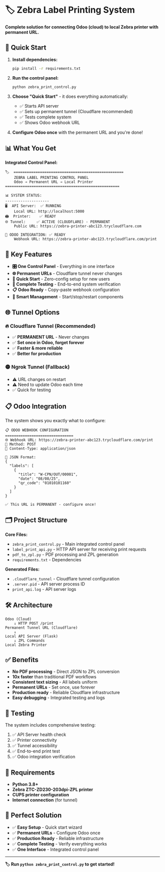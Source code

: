 # 🏷️ Zebra Label Printing System

**Complete solution for connecting Odoo (cloud) to local Zebra printer with permanent URL.**

## 🚀 Quick Start

1. **Install dependencies:**
   ```bash
   pip install -r requirements.txt
   ```

2. **Run the control panel:**
   ```bash
   python zebra_print_control.py
   ```

3. **Choose "Quick Start"** - it does everything automatically:
   - ✅ Starts API server
   - ✅ Sets up permanent tunnel (Cloudflare recommended)
   - ✅ Tests complete system
   - ✅ Shows Odoo webhook URL

4. **Configure Odoo once** with the permanent URL and you're done!

## 📊 What You Get

**Integrated Control Panel:**
```
🏷️  ==================================================
    ZEBRA LABEL PRINTING CONTROL PANEL
    Odoo → Permanent URL → Local Printer
====================================================

📊 SYSTEM STATUS:
--------------------
🖥️  API Server:  ✅ RUNNING
    Local URL: http://localhost:5000
🖨️  Printer:    ✅ READY
🌐 Tunnel:     ✅ ACTIVE (CLOUDFLARE) - PERMANENT
    Public URL: https://zebra-printer-abc123.trycloudflare.com

🎯 ODOO INTEGRATION: ✅ READY
    Webhook URL: https://zebra-printer-abc123.trycloudflare.com/print
```

## 🎯 Key Features

- **🎛️ One Control Panel** - Everything in one interface
- **🌐 Permanent URLs** - Cloudflare tunnel never changes
- **🚀 Quick Start** - Zero-config setup for new users
- **🧪 Complete Testing** - End-to-end system verification
- **📋 Odoo Ready** - Copy-paste webhook configuration
- **🔄 Smart Management** - Start/stop/restart components

## 🌐 Tunnel Options

### 🔥 Cloudflare Tunnel (Recommended)
- ✅ **PERMANENT URL** - Never changes
- ✅ **Set once in Odoo, forget forever**
- ✅ **Faster & more reliable**
- ✅ **Better for production**

### 🟡 Ngrok Tunnel (Fallback)
- ⚠️ URL changes on restart
- ⚠️ Need to update Odoo each time
- ✅ Quick for testing

## 📋 Odoo Integration

The system shows you exactly what to configure:

```
📋 ODOO WEBHOOK CONFIGURATION
===============================
🌐 Webhook URL: https://zebra-printer-abc123.trycloudflare.com/print
📨 Method: POST
📄 Content-Type: application/json

📝 JSON Format:
{
  "labels": [
    {
      "title": "W-CPN/OUT/00001",
      "date": "08/08/25", 
      "qr_code": "01010101160"
    }
  ]
}

✅ This URL is PERMANENT - configure once!
```

## 🗂️ Project Structure

**Core Files:**
- `zebra_print_control.py` - Main integrated control panel
- `label_print_api.py` - HTTP API server for receiving print requests
- `pdf_to_zpl.py` - PDF processing and ZPL generation
- `requirements.txt` - Dependencies

**Generated Files:**
- `.cloudflare_tunnel` - Cloudflare tunnel configuration
- `.server.pid` - API server process ID
- `print_api.log` - API server logs

## 🛠️ Architecture

```
Odoo (Cloud) 
    ↓ HTTP POST /print
Permanent Tunnel URL (Cloudflare)
    ↓ 
Local API Server (Flask)
    ↓ ZPL Commands
Local Zebra Printer
```

## ✅ Benefits

- **No PDF processing** - Direct JSON to ZPL conversion
- **10x faster** than traditional PDF workflows
- **Consistent text sizing** - All labels uniform
- **Permanent URLs** - Set once, use forever
- **Production ready** - Reliable Cloudflare infrastructure
- **Easy debugging** - Integrated testing and logs

## 🧪 Testing

The system includes comprehensive testing:

1. ✅ API Server health check
2. ✅ Printer connectivity 
3. ✅ Tunnel accessibility
4. ✅ End-to-end print test
5. ✅ Odoo integration verification

## 🔧 Requirements

- **Python 3.8+**
- **Zebra ZTC-ZD230-203dpi-ZPL printer**
- **CUPS printer configuration**
- **Internet connection** (for tunnel)

## 🎉 Perfect Solution

- ✅ **Easy Setup** - Quick start wizard
- ✅ **Permanent URLs** - Configure Odoo once
- ✅ **Production Ready** - Reliable infrastructure
- ✅ **Complete Testing** - Verify everything works
- ✅ **One Interface** - Integrated control panel

---

**🏷️ Run `python zebra_print_control.py` to get started!**